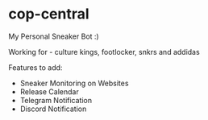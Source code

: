 # cop-central
My Personal Sneaker Bot :)


Working for - culture kings, footlocker, snkrs and addidas


Features to add:

- Sneaker Monitoring on Websites
- Release Calendar
- Telegram Notification
- Discord Notification

